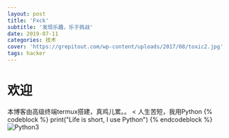 ```yaml
---
layout: post
title: 'Fxck'
subtitle: '发现乐趣，乐于挑战'
date: 2019-07-11
categories: 技术
cover: 'https://grepitout.com/wp-content/uploads/2017/08/toxic2.jpg'
tags: hacker
---
```

# 欢迎

  本博客由高级终端termux搭建，真鸡儿累。。
< 人生苦短，我用Python
{% codeblock %}
print("Life is short, I use Python")
{% endcodeblock %}
![Python3](https://www.runoob.com/wp-content/uploads/2014/05/python3.png)
